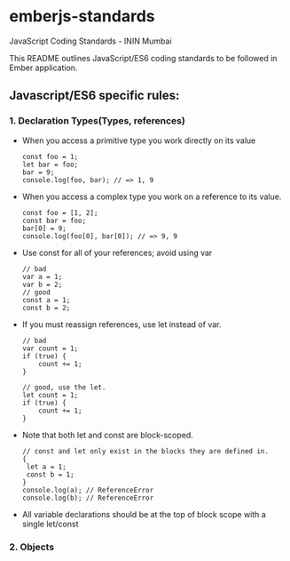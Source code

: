 # emberjs-standards
JavaScript Coding Standards - ININ Mumbai

This README outlines JavaScript/ES6 coding standards to be followed in Ember application.

## Javascript/ES6 specific rules:

### 1. Declaration Types(Types, references)


* When you access a primitive type you work directly on its value
    ```
    const foo = 1;  
    let bar = foo;  
    bar = 9;  
    console.log(foo, bar); // => 1, 9
    ```
* When you access a complex type you work on a reference to its value.
    ```
    const foo = [1, 2];  
    const bar = foo;  
    bar[0] = 9;  
    console.log(foo[0], bar[0]); // => 9, 9
    ```
* Use const for all of your references; avoid using var
    ```
    // bad  
    var a = 1;  
    var b = 2;  
    // good  
    const a = 1;  
    const b = 2;
    ```
* If you must reassign references, use let instead of var.
    ```
    // bad  
    var count = 1;  
    if (true) { 
        count += 1; 
    }  
     
    // good, use the let.  
    let count = 1;  
    if (true) { 
        count += 1; 
    }
    ```
* Note that both let and const are block-scoped.
    ```
    // const and let only exist in the blocks they are defined in.  
    { 
     let a = 1; 
     const b = 1;  
    }  
    console.log(a); // ReferenceError  
    console.log(b); // ReferenceError
    ```
* All variable declarations should be at the top of block scope with a single let/const


### 2. Objects


